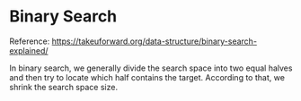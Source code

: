 # Binary Search 
Reference: https://takeuforward.org/data-structure/binary-search-explained/

In binary search, we generally divide the search space into two equal halves and then try to locate which half contains the target. According to that, we shrink the search space size.
